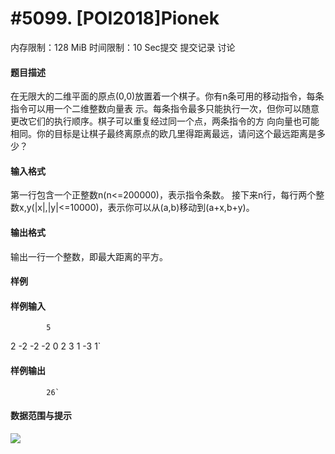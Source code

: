 
# #5099. [POI2018]Pionek
内存限制：128 MiB 时间限制：10 Sec提交 提交记录 讨论
#### 题目描述
在无限大的二维平面的原点(0,0)放置着一个棋子。你有n条可用的移动指令，每条指令可以用一个二维整数向量表
示。每条指令最多只能执行一次，但你可以随意更改它们的执行顺序。棋子可以重复经过同一个点，两条指令的方
向向量也可能相同。你的目标是让棋子最终离原点的欧几里得距离最远，请问这个最远距离是多少？


#### 输入格式
第一行包含一个正整数n(n<=200000)，表示指令条数。
接下来n行，每行两个整数x,y(|x|,|y|<=10000)，表示你可以从(a,b)移动到(a+x,b+y)。


#### 输出格式
输出一行一个整数，即最大距离的平方。


#### 样例

#### 样例输入

			5
2 -2
-2 -2
0 2
3 1
-3 1`
#### 样例输出

			26`
#### 数据范围与提示

![](upload/201711/piohint.png)
